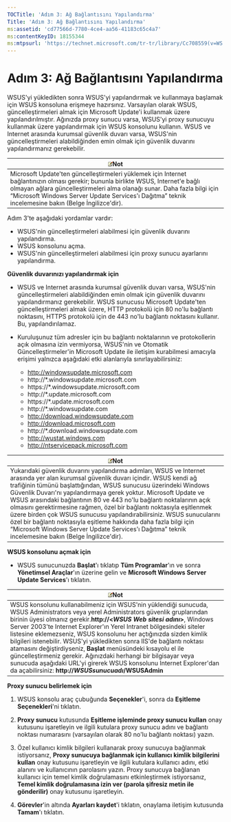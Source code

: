 ```yaml
---
TOCTitle: 'Adım 3: Ağ Bağlantısını Yapılandırma'
Title: 'Adım 3: Ağ Bağlantısını Yapılandırma'
ms:assetid: 'cd77566d-7780-4ce4-aa56-41183c65c4a7'
ms:contentKeyID: 18155344
ms:mtpsurl: 'https://technet.microsoft.com/tr-tr/library/Cc708559(v=WS.10)'
---
```


Adım 3: Ağ Bağlantısını Yapılandırma
====================================

WSUS'yi yükledikten sonra WSUS'yi yapılandırmak ve kullanmaya başlamak için WSUS konsoluna erişmeye hazırsınız. Varsayılan olarak WSUS, güncelleştirmeleri almak için Microsoft Update'i kullanmak üzere yapılandırılmıştır. Ağınızda proxy sunucu varsa, WSUS'yi proxy sunucuyu kullanmak üzere yapılandırmak için WSUS konsolunu kullanın. WSUS ve Internet arasında kurumsal güvenlik duvarı varsa, WSUS'nin güncelleştirmeleri alabildiğinden emin olmak için güvenlik duvarını yapılandırmanız gerekebilir.

| ![](/security-updates/images/Cc708559.note(WS.10).gif)Not                                                                                                                                                                                                                                                   |
|------------------------------------------------------------------------------------------------------------------------------------------------------------------------------------------------------------------------------------------------------------------------------------------------------------------------|
| Microsoft Update'ten güncelleştirmeleri yüklemek için Internet bağlantınızın olması gerekir; bununla birlikte WSUS, Internet'e bağlı olmayan ağlara güncelleştirmeleri alma olanağı sunar. Daha fazla bilgi için “Microsoft Windows Server Update Services'ı Dağıtma” teknik incelemesine bakın (Belge İngilizce'dir). |

Adım 3'te aşağıdaki yordamlar vardır:

-   WSUS'nin güncelleştirmeleri alabilmesi için güvenlik duvarını yapılandırma.
-   WSUS konsolunu açma.
-   WSUS'nin güncelleştirmeleri alabilmesi için proxy sunucu ayarlarını yapılandırma.

**Güvenlik duvarınızı yapılandırmak için**
-   WSUS ve Internet arasında kurumsal güvenlik duvarı varsa, WSUS'nin güncelleştirmeleri alabildiğinden emin olmak için güvenlik duvarını yapılandırmanız gerekebilir. WSUS sunucusu Microsoft Update'ten güncelleştirmeleri almak üzere, HTTP protokolü için 80 no'lu bağlantı noktasını, HTTPS protokolü için de 443 no'lu bağlantı noktasını kullanır. Bu, yapılandırılamaz.

-   Kuruluşunuz tüm adresler için bu bağlantı noktalarının ve protokollerin açık olmasına izin vermiyorsa, WSUS'nin ve Otomatik Güncelleştirmeler'in Microsoft Update ile iletişim kurabilmesi amacıyla erişimi yalnızca aşağıdaki etki alanlarıyla sınırlayabilirsiniz:

    -   http://windowsupdate.microsoft.com
    -   http://\*.windowsupdate.microsoft.com
    -   https://\*.windowsupdate.microsoft.com
    -   http://\*.update.microsoft.com
    -   https://\*.update.microsoft.com
    -   http://\*.windowsupdate.com
    -   http://download.windowsupdate.com
    -   http://download.microsoft.com
    -   http://\*.download.windowsupdate.com
    -   http://wustat.windows.com
    -   http://ntservicepack.microsoft.com

| ![](/security-updates/images/Cc708559.note(WS.10).gif)Not                                                                                                                                                                                                                                                                                                                                                                                                                                                                                                                                                                                                            |
|---------------------------------------------------------------------------------------------------------------------------------------------------------------------------------------------------------------------------------------------------------------------------------------------------------------------------------------------------------------------------------------------------------------------------------------------------------------------------------------------------------------------------------------------------------------------------------------------------------------------------------------------------------------------------------|
| Yukarıdaki güvenlik duvarını yapılandırma adımları, WSUS ve Internet arasında yer alan kurumsal güvenlik duvarı içindir. WSUS kendi ağ trafiğinin tümünü başlattığından, WSUS sunucusu üzerindeki Windows Güvenlik Duvarı'nı yapılandırmaya gerek yoktur. Microsoft Update ve WSUS arasındaki bağlantının 80 ve 443 no'lu bağlantı noktalarının açık olmasını gerektirmesine rağmen, özel bir bağlantı noktasıyla eşitlenmek üzere birden çok WSUS sunucusu yapılandırabilirsiniz. WSUS sunucularını özel bir bağlantı noktasıyla eşitleme hakkında daha fazla bilgi için “Microsoft Windows Server Update Services'ı Dağıtma” teknik incelemesine bakın (Belge İngilizce'dir). |

**WSUS konsolunu açmak için**
-   WSUS sunucunuzda **Başlat**'ı tıklatıp **Tüm Programlar**'ın ve sonra **Yönetimsel Araçlar**'ın üzerine gelin ve **Microsoft Windows Server Update Services**'ı tıklatın.

| ![](/security-updates/images/Cc708559.note(WS.10).gif)Not                                                                                                                                                                                                                                                                                                                                                                                                                                                                                                                                                                                                                                                      |
|---------------------------------------------------------------------------------------------------------------------------------------------------------------------------------------------------------------------------------------------------------------------------------------------------------------------------------------------------------------------------------------------------------------------------------------------------------------------------------------------------------------------------------------------------------------------------------------------------------------------------------------------------------------------------------------------------------------------------|
| WSUS konsolunu kullanabilmeniz için WSUS'nin yüklendiği sunucuda, WSUS Administrators veya yerel Administrators güvenlik gruplarından birinin üyesi olmanız gerekir.**http://&lt;***WSUS Web sitesi adını***&gt;**, Windows Server 2003'te Internet Explorer'ın Yerel Intranet bölgesindeki siteler listesine eklemezseniz, WSUS konsolunu her açtığınızda sizden kimlik bilgileri istenebilir. WSUS'yi yükledikten sonra IIS'de bağlantı noktası atamasını değiştirdiyseniz, **Başlat** menüsündeki kısayolu el ile güncelleştirmeniz gerekir. Ağınızdaki herhangi bir bilgisayar veya sunucuda aşağıdaki URL'yi girerek WSUS konsolunu Internet Explorer'dan da açabilirsiniz: **http://***WSUSsunucuadı***/WSUSAdmin** |

**Proxy sunucu belirlemek için**
1.  WSUS konsolu araç çubuğunda **Seçenekler**'i, sonra da **Eşitleme Seçenekleri**'ni tıklatın.

2.  **Proxy sunucu** kutusunda **Eşitleme işleminde proxy sunucu kullan** onay kutusunu işaretleyin ve ilgili kutulara proxy sunucu adını ve bağlantı noktası numarasını (varsayılan olarak 80 no'lu bağlantı noktası) yazın.

3.  Özel kullanıcı kimlik bilgileri kullanarak proxy sunucuya bağlanmak istiyorsanız, **Proxy sunucuya bağlanmak için kullanıcı kimlik bilgilerini kullan** onay kutusunu işaretleyin ve ilgili kutulara kullanıcı adını, etki alanını ve kullanıcının parolasını yazın. Proxy sunucuya bağlanan kullanıcı için temel kimlik doğrulamasını etkinleştirmek istiyorsanız, **Temel kimlik doğrulamasına izin ver (parola şifresiz metin ile gönderilir)** onay kutusunu işaretleyin.

4.  **Görevler**'in altında **Ayarları kaydet**'i tıklatın, onaylama iletişim kutusunda **Tamam**'ı tıklatın.
